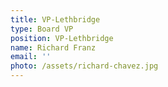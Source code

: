 ```yaml
---
title: VP-Lethbridge
type: Board VP
position: VP-Lethbridge
name: Richard Franz
email: ''
photo: /assets/richard-chavez.jpg
---
```


